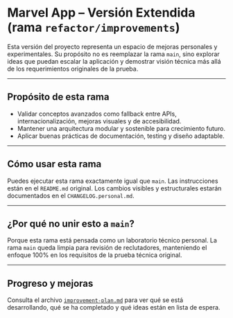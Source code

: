 # Marvel App – Versión Extendida (rama `refactor/improvements`)

Esta versión del proyecto representa un espacio de mejoras personales y experimentales. Su propósito no es reemplazar la rama `main`, sino explorar ideas que puedan escalar la aplicación y demostrar visión técnica más allá de los requerimientos originales de la prueba.

---

## Propósito de esta rama

- Validar conceptos avanzados como fallback entre APIs, internacionalización, mejoras visuales y de accesibilidad.
- Mantener una arquitectura modular y sostenible para crecimiento futuro.
- Aplicar buenas prácticas de documentación, testing y diseño adaptable.

---

## Cómo usar esta rama

Puedes ejecutar esta rama exactamente igual que `main`. Las instrucciones están en el `README.md` original. Los cambios visibles y estructurales estarán documentados en el `CHANGELOG.personal.md`.

---

## ¿Por qué no unir esto a `main`?

Porque esta rama está pensada como un laboratorio técnico personal. La rama `main` queda limpia para revisión de reclutadores, manteniendo el enfoque 100% en los requisitos de la prueba técnica original.

---

## Progreso y mejoras

Consulta el archivo [`improvement-plan.md`](./improvement-plan.md) para ver qué se está desarrollando, qué se ha completado y qué ideas están en lista de espera.
